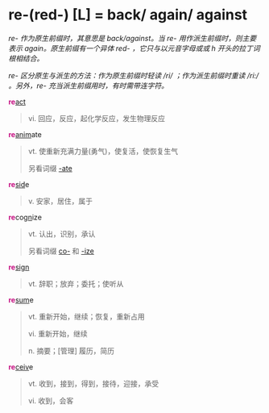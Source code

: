 # re-(red-) [L] = back/ again/ against

*re- 作为原生前缀时，其意思是 back/against。当 re- 用作派生前缀时，则主要表示 again。原生前缀有一个异体 red- ，它只与以元音字母或或 h 开头的拉丁词根相结合。*

*re- 区分原生与派生的方法：作为原生前缀时轻读 /ri/ ；作为派生前缀时重读 /ri:/ 。另外，re- 充当派生前缀用时，有时需带连字符。*

<b style="color: #C71585;">re</b>[act](_act_.md)
> vi. 回应，反应，起化学反应，发生物理反应

<b style="color: #C71585;">re</b>[anim](_anim_.md)ate
> vt. 使重新充满力量(勇气)，使复活，使恢复生气
>
> 另看词缀 [-ate](-ate.md)

<b style="color: #C71585;">re</b>[sid](_sid_.md)e
> v. 安家，居住，属于

<b style="color: #C71585;">re</b>co[gn](_gn_.md)ize
> vt. 认出，识别，承认
>
> 另看词缀 [co-](com-.md) 和 [-ize](-ize.md)

<b style="color: #C71585;">re</b>[sign](_sign_.md)
> vt. 辞职；放弃；委托；使听从

<b style="color: #C71585;">re</b>[sum](_sum_.1.md)e
> vt. 重新开始，继续；恢复，重新占用
>
> vi. 重新开始，继续
>
> n. 摘要；[管理] 履历，简历

<b style="color: #C71585;">re</b>[ceiv](_cap_.md)e
> vt. 收到，接到，得到，接待，迎接，承受
>
> vi. 收到，会客